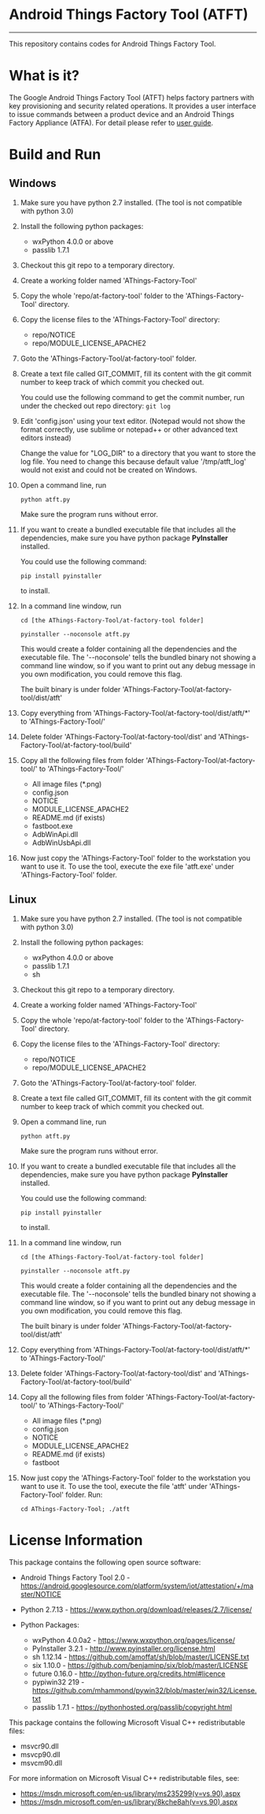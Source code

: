 # Android Things Factory Tool (ATFT)

--------------------------------------------------------------------------------

This repository contains codes for Android Things Factory Tool.

# What is it?

The Google Android Things Factory Tool (ATFT) helps factory partners with key
provisioning and security related operations. It provides a user interface to
issue commands between a product device and an Android Things Factory Appliance
(ATFA). For detail please refer to [user
guide](https://support.google.com/androidpartners_things/answer/9023873?hl=en&ref_topic=7394193).

# Build and Run

## Windows

1.  Make sure you have python 2.7 installed. (The tool is not compatible with
    python 3.0)

1.  Install the following python packages:

    *   wxPython 4.0.0 or above
    *   passlib 1.7.1

1.  Checkout this git repo to a temporary directory.

1.  Create a working folder named 'AThings-Factory-Tool'

1.  Copy the whole 'repo/at-factory-tool' folder to the 'AThings-Factory-Tool'
    directory.

1.  Copy the license files to the 'AThings-Factory-Tool' directory:

    *   repo/NOTICE
    *   repo/MODULE\_LICENSE\_APACHE2

1.  Goto the 'AThings-Factory-Tool/at-factory-tool' folder.

1.  Create a text file called GIT\_COMMIT, fill its content with the git commit
    number to keep track of which commit you checked out.

    You could use the following command to get the commit number, run under the
    checked out repo directory: `git log`

1.  Edit 'config.json' using your text editor. (Notepad would not show the
    format correctly, use sublime or notepad++ or other advanced text editors
    instead)

    Change the value for "LOG\_DIR" to a directory that you want to store the
    log file. You need to change this because default value '/tmp/atft\_log'
    would not exist and could not be created on Windows.

1.  Open a command line, run

    `python atft.py`

    Make sure the program runs without error.

1.  If you want to create a bundled executable file that includes all the
    dependencies, make sure you have python package **PyInstaller** installed.

    You could use the following command:

    `pip install pyinstaller`

    to install.

1.  In a command line window, run

    `cd [the AThings-Factory-Tool/at-factory-tool folder]`

    `pyinstaller --noconsole atft.py`

    This would create a folder containing all the dependencies and the
    executable file. The '--noconsole' tells the bundled binary not showing a
    command line window, so if you want to print out any debug message in you
    own modification, you could remove this flag.

    The built binary is under folder
    'AThings-Factory-Tool/at-factory-tool/dist/atft'

1.  Copy everything from 'AThings-Factory-Tool/at-factory-tool/dist/atft/*' to
    'AThings-Factory-Tool/'

1.  Delete folder 'AThings-Factory-Tool/at-factory-tool/dist' and
    'AThings-Factory-Tool/at-factory-tool/build'

1.  Copy all the following files from folder
    'AThings-Factory-Tool/at-factory-tool/' to 'AThings-Factory-Tool/'

    *   All image files (*.png)
    *   config.json
    *   NOTICE
    *   MODULE\_LICENSE\_APACHE2
    *   README.md (if exists)
    *   fastboot.exe
    *   AdbWinApi.dll
    *   AdbWinUsbApi.dll

1.  Now just copy the 'AThings-Factory-Tool' folder to the workstation you want
    to use it. To use the tool, execute the exe file 'atft.exe' under
    'AThings-Factory-Tool' folder.

## Linux

1.  Make sure you have python 2.7 installed. (The tool is not compatible with
    python 3.0)

1.  Install the following python packages:

    *   wxPython 4.0.0 or above
    *   passlib 1.7.1
    *   sh

1.  Checkout this git repo to a temporary directory.

1.  Create a working folder named 'AThings-Factory-Tool'

1.  Copy the whole 'repo/at-factory-tool' folder to the 'AThings-Factory-Tool'
    directory.

1.  Copy the license files to the 'AThings-Factory-Tool' directory:

    *   repo/NOTICE
    *   repo/MODULE\_LICENSE\_APACHE2

1.  Goto the 'AThings-Factory-Tool/at-factory-tool' folder.

1.  Create a text file called GIT_COMMIT, fill its content with the git commit
    number to keep track of which commit you checked out.

1.  Open a command line, run

    `python atft.py`

    Make sure the program runs without error.

1.  If you want to create a bundled executable file that includes all the
    dependencies, make sure you have python package **PyInstaller** installed.

    You could use the following command:

    `pip install pyinstaller`

    to install.

1.  In a command line window, run

    `cd [the AThings-Factory-Tool/at-factory-tool folder]`

    `pyinstaller --noconsole atft.py`

    This would create a folder containing all the dependencies and the
    executable file. The '--noconsole' tells the bundled binary not showing a
    command line window, so if you want to print out any debug message in you
    own modification, you could remove this flag.

    The built binary is under folder
    'AThings-Factory-Tool/at-factory-tool/dist/atft'

1.  Copy everything from 'AThings-Factory-Tool/at-factory-tool/dist/atft/*' to
    'AThings-Factory-Tool/'

1.  Delete folder 'AThings-Factory-Tool/at-factory-tool/dist' and
    'AThings-Factory-Tool/at-factory-tool/build'

1.  Copy all the following files from folder
    'AThings-Factory-Tool/at-factory-tool/' to 'AThings-Factory-Tool/'

    *   All image files (*.png)
    *   config.json
    *   NOTICE
    *   MODULE_LICENSE_APACHE2
    *   README.md (if exists)
    *   fastboot

1.  Now just copy the 'AThings-Factory-Tool' folder to the workstation you want
    to use it. To use the tool, execute the file 'atft' under
    'AThings-Factory-Tool' folder. Run:

    `cd AThings-Factory-Tool; ./atft`

# License Information

This package contains the following open source software:

*   Android Things Factory Tool 2.0 -
    https://android.googlesource.com/platform/system/iot/attestation/+/master/NOTICE

*   Python 2.7.13 - https://www.python.org/download/releases/2.7/license/

*   Python Packages:

    *   wxPython 4.0.0a2 - https://www.wxpython.org/pages/license/
    *   PyInstaller 3.2.1 - http://www.pyinstaller.org/license.html
    *   sh 1.12.14 - https://github.com/amoffat/sh/blob/master/LICENSE.txt
    *   six 1.10.0 - https://github.com/benjaminp/six/blob/master/LICENSE
    *   future 0.16.0 - http://python-future.org/credits.html#licence
    *   pypiwin32 219 -
        https://github.com/mhammond/pywin32/blob/master/win32/License.txt
    *   passlib 1.7.1 - https://pythonhosted.org/passlib/copyright.html

This package contains the following Microsoft Visual C++ redistributable files:

*   msvcr90.dll
*   msvcp90.dll
*   msvcm90.dll

For more information on Microsoft Visual C++ redistributable files, see:

*   https://msdn.microsoft.com/en-us/library/ms235299(v=vs.90).aspx
*   https://msdn.microsoft.com/en-us/library/8kche8ah(v=vs.90).aspx
